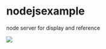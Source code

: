 # nodejsexample
node server for display and reference 


<div> 
<img src='./node-Server.gif' > <img>
</div>
